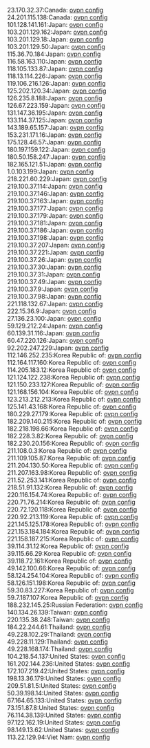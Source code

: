 23.170.32.37:Canada: [ovpn config](vpn/23_170_32_37.ovpn)  
24.201.115.138:Canada: [ovpn config](vpn/24_201_115_138.ovpn)  
101.128.141.161:Japan: [ovpn config](vpn/101_128_141_161.ovpn)  
103.201.129.162:Japan: [ovpn config](vpn/103_201_129_162.ovpn)  
103.201.129.18:Japan: [ovpn config](vpn/103_201_129_18.ovpn)  
103.201.129.50:Japan: [ovpn config](vpn/103_201_129_50.ovpn)  
115.36.70.184:Japan: [ovpn config](vpn/115_36_70_184.ovpn)  
116.58.163.110:Japan: [ovpn config](vpn/116_58_163_110.ovpn)  
118.105.133.87:Japan: [ovpn config](vpn/118_105_133_87.ovpn)  
118.13.114.226:Japan: [ovpn config](vpn/118_13_114_226.ovpn)  
119.106.216.126:Japan: [ovpn config](vpn/119_106_216_126.ovpn)  
125.202.120.34:Japan: [ovpn config](vpn/125_202_120_34.ovpn)  
126.235.8.188:Japan: [ovpn config](vpn/126_235_8_188.ovpn)  
126.67.223.159:Japan: [ovpn config](vpn/126_67_223_159.ovpn)  
131.147.36.195:Japan: [ovpn config](vpn/131_147_36_195.ovpn)  
133.114.37.125:Japan: [ovpn config](vpn/133_114_37_125.ovpn)  
143.189.65.157:Japan: [ovpn config](vpn/143_189_65_157.ovpn)  
153.231.171.16:Japan: [ovpn config](vpn/153_231_171_16.ovpn)  
175.128.46.57:Japan: [ovpn config](vpn/175_128_46_57.ovpn)  
180.197.159.122:Japan: [ovpn config](vpn/180_197_159_122.ovpn)  
180.50.158.247:Japan: [ovpn config](vpn/180_50_158_247.ovpn)  
182.165.121.51:Japan: [ovpn config](vpn/182_165_121_51.ovpn)  
1.0.103.199:Japan: [ovpn config](vpn/1_0_103_199.ovpn)  
218.221.60.229:Japan: [ovpn config](vpn/218_221_60_229.ovpn)  
219.100.37.114:Japan: [ovpn config](vpn/219_100_37_114.ovpn)  
219.100.37.146:Japan: [ovpn config](vpn/219_100_37_146.ovpn)  
219.100.37.163:Japan: [ovpn config](vpn/219_100_37_163.ovpn)  
219.100.37.177:Japan: [ovpn config](vpn/219_100_37_177.ovpn)  
219.100.37.179:Japan: [ovpn config](vpn/219_100_37_179.ovpn)  
219.100.37.181:Japan: [ovpn config](vpn/219_100_37_181.ovpn)  
219.100.37.186:Japan: [ovpn config](vpn/219_100_37_186.ovpn)  
219.100.37.198:Japan: [ovpn config](vpn/219_100_37_198.ovpn)  
219.100.37.207:Japan: [ovpn config](vpn/219_100_37_207.ovpn)  
219.100.37.221:Japan: [ovpn config](vpn/219_100_37_221.ovpn)  
219.100.37.26:Japan: [ovpn config](vpn/219_100_37_26.ovpn)  
219.100.37.30:Japan: [ovpn config](vpn/219_100_37_30.ovpn)  
219.100.37.31:Japan: [ovpn config](vpn/219_100_37_31.ovpn)  
219.100.37.49:Japan: [ovpn config](vpn/219_100_37_49.ovpn)  
219.100.37.9:Japan: [ovpn config](vpn/219_100_37_9.ovpn)  
219.100.37.98:Japan: [ovpn config](vpn/219_100_37_98.ovpn)  
221.118.132.67:Japan: [ovpn config](vpn/221_118_132_67.ovpn)  
222.15.36.9:Japan: [ovpn config](vpn/222_15_36_9.ovpn)  
27.136.23.100:Japan: [ovpn config](vpn/27_136_23_100.ovpn)  
59.129.212.24:Japan: [ovpn config](vpn/59_129_212_24.ovpn)  
60.139.31.116:Japan: [ovpn config](vpn/60_139_31_116.ovpn)  
60.47.220.126:Japan: [ovpn config](vpn/60_47_220_126.ovpn)  
92.202.247.229:Japan: [ovpn config](vpn/92_202_247_229.ovpn)  
112.146.252.235:Korea Republic of: [ovpn config](vpn/112_146_252_235.ovpn)  
112.164.117.160:Korea Republic of: [ovpn config](vpn/112_164_117_160.ovpn)  
114.205.183.12:Korea Republic of: [ovpn config](vpn/114_205_183_12.ovpn)  
121.124.122.238:Korea Republic of: [ovpn config](vpn/121_124_122_238.ovpn)  
121.150.233.127:Korea Republic of: [ovpn config](vpn/121_150_233_127.ovpn)  
121.168.156.104:Korea Republic of: [ovpn config](vpn/121_168_156_104.ovpn)  
123.213.212.213:Korea Republic of: [ovpn config](vpn/123_213_212_213.ovpn)  
125.141.43.168:Korea Republic of: [ovpn config](vpn/125_141_43_168.ovpn)  
180.229.27.179:Korea Republic of: [ovpn config](vpn/180_229_27_179.ovpn)  
182.209.140.215:Korea Republic of: [ovpn config](vpn/182_209_140_215.ovpn)  
182.218.198.66:Korea Republic of: [ovpn config](vpn/182_218_198_66.ovpn)  
182.228.3.82:Korea Republic of: [ovpn config](vpn/182_228_3_82.ovpn)  
182.230.20.156:Korea Republic of: [ovpn config](vpn/182_230_20_156.ovpn)  
211.108.0.3:Korea Republic of: [ovpn config](vpn/211_108_0_3.ovpn)  
211.109.105.87:Korea Republic of: [ovpn config](vpn/211_109_105_87.ovpn)  
211.204.130.50:Korea Republic of: [ovpn config](vpn/211_204_130_50.ovpn)  
211.207.163.98:Korea Republic of: [ovpn config](vpn/211_207_163_98.ovpn)  
211.52.253.141:Korea Republic of: [ovpn config](vpn/211_52_253_141.ovpn)  
218.51.91.132:Korea Republic of: [ovpn config](vpn/218_51_91_132.ovpn)  
220.116.154.74:Korea Republic of: [ovpn config](vpn/220_116_154_74.ovpn)  
220.71.76.214:Korea Republic of: [ovpn config](vpn/220_71_76_214.ovpn)  
220.72.120.118:Korea Republic of: [ovpn config](vpn/220_72_120_118.ovpn)  
220.92.213.119:Korea Republic of: [ovpn config](vpn/220_92_213_119.ovpn)  
221.145.125.178:Korea Republic of: [ovpn config](vpn/221_145_125_178.ovpn)  
221.153.184.184:Korea Republic of: [ovpn config](vpn/221_153_184_184.ovpn)  
221.158.187.215:Korea Republic of: [ovpn config](vpn/221_158_187_215.ovpn)  
39.114.31.12:Korea Republic of: [ovpn config](vpn/39_114_31_12.ovpn)  
39.115.66.29:Korea Republic of: [ovpn config](vpn/39_115_66_29.ovpn)  
39.118.72.161:Korea Republic of: [ovpn config](vpn/39_118_72_161.ovpn)  
49.142.100.66:Korea Republic of: [ovpn config](vpn/49_142_100_66.ovpn)  
58.124.254.104:Korea Republic of: [ovpn config](vpn/58_124_254_104.ovpn)  
58.126.151.198:Korea Republic of: [ovpn config](vpn/58_126_151_198.ovpn)  
59.30.83.227:Korea Republic of: [ovpn config](vpn/59_30_83_227.ovpn)  
59.7.187.107:Korea Republic of: [ovpn config](vpn/59_7_187_107.ovpn)  
188.232.145.25:Russian Federation: [ovpn config](vpn/188_232_145_25.ovpn)  
140.134.26.139:Taiwan: [ovpn config](vpn/140_134_26_139.ovpn)  
220.135.38.248:Taiwan: [ovpn config](vpn/220_135_38_248.ovpn)  
184.22.244.61:Thailand: [ovpn config](vpn/184_22_244_61.ovpn)  
49.228.102.29:Thailand: [ovpn config](vpn/49_228_102_29.ovpn)  
49.228.11.129:Thailand: [ovpn config](vpn/49_228_11_129.ovpn)  
49.228.168.174:Thailand: [ovpn config](vpn/49_228_168_174.ovpn)  
104.218.54.137:United States: [ovpn config](vpn/104_218_54_137.ovpn)  
161.202.144.236:United States: [ovpn config](vpn/161_202_144_236.ovpn)  
172.107.219.42:United States: [ovpn config](vpn/172_107_219_42.ovpn)  
198.13.36.179:United States: [ovpn config](vpn/198_13_36_179.ovpn)  
209.51.81.5:United States: [ovpn config](vpn/209_51_81_5.ovpn)  
50.39.198.14:United States: [ovpn config](vpn/50_39_198_14.ovpn)  
67.164.65.133:United States: [ovpn config](vpn/67_164_65_133.ovpn)  
73.151.87.8:United States: [ovpn config](vpn/73_151_87_8.ovpn)  
76.114.38.139:United States: [ovpn config](vpn/76_114_38_139.ovpn)  
97.122.162.19:United States: [ovpn config](vpn/97_122_162_19.ovpn)  
98.149.13.62:United States: [ovpn config](vpn/98_149_13_62.ovpn)  
113.22.129.94:Viet Nam: [ovpn config](vpn/113_22_129_94.ovpn)  
